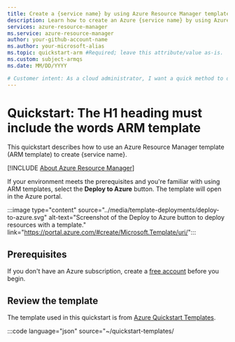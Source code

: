 ```yaml
---
title: Create a {service name} by using Azure Resource Manager template (ARM template)
description: Learn how to create an Azure {service name} by using Azure Resource Manager template (ARM template).
services: azure-resource-manager
ms.service: azure-resource-manager
author: your-github-account-name
ms.author: your-microsoft-alias
ms.topic: quickstart-arm #Required; leave this attribute/value as-is.
ms.custom: subject-armqs
ms.date: MM/DD/YYYY

# Customer intent: As a cloud administrator, I want a quick method to deploy an Azure resource for production environments or to evaluate the service's functionality.
---
```


<!--
Delete all the comments in this template before you commit changes and publish the article.

For more details and code samples for an ARM quickstart, see the contributor guide article: Write an
ARM template quickstart.

This template provides the basic structure of a Quickstart - Azure Resource Manager article pattern.
See the
[instructions - Quickstart - Azure Resource Manager](../level4/article-resource-manager-quickstart.md)
in the pattern library.

You can provide feedback about this template at: https://aka.ms/patterns-feedback

The H1 must begin with Quickstart: and include the words ARM template. -->

# Quickstart: The H1 heading must include the words ARM template

<!-- First paragraph: Include a sentence that uses Azure Resource Manager template (ARM template)
for the first occurrence about the template. For example:

-->

This quickstart describes how to use an Azure Resource Manager template (ARM template) to create
{service name}.

<!-- Second paragraph: Use the following include file. The include file adds a paragraph that
introduces ARM concepts and includes links to ARM content. You might need to change the path of the
include file depending on your content structure.

-->

[!INCLUDE [About Azure Resource Manager](../../includes/resource-manager-quickstart-introduction.md)]

<!-- Final paragraph: Explains that readers who are experienced with ARM templates can continue to
the deployment. For information about the Deploy to Azure image and how to create the template's
URL, see the contributor guide article Write an ARM template quickstart in the Deploy the template
section.

-->

If your environment meets the prerequisites and you're familiar with using ARM templates, select the
**Deploy to Azure** button. The template will open in the Azure portal.

:::image type="content" source="../media/template-deployments/deploy-to-azure.svg" alt-text="Screenshot of the Deploy to Azure button to deploy resources with a template." link="https://portal.azure.com/#create/Microsoft.Template/uri/<encoded template URL>":::

## Prerequisites

<!-- This section must begin with a sentence that includes a link to create a free Azure account. If
your service has other prerequisites, list them after the free account sentence.

-->

If you don't have an Azure subscription, create a [free account](https://azure.microsoft.com/free/?WT.mc_id=A261C142F) before you begin.

## Review the template

<!-- The first sentence must be the following sentence. Use a link to the quickstart gallery that
begins with https://azure.microsoft.com/resources/templates/.

-->

The template used in this quickstart is from [Azure Quickstart Templates](https://azure.microsoft.com/resources/templates/<templateName>).

<!--
After the first sentence, add a JSON code sample that links to the quickstart template.
-->

:::code language="json" source="~/quickstart-templates/<TEMPLATE NAME>/azuredeploy.json":::

<!-- After the JSON code fence, add a list of each resource type from the JSON template. List the
resourceType links in the same order as in the template.

-->

- [Azure resource type](link to the template reference): resource type description.
- [Azure resource type](link to the template reference): resource type description.

<!--
For example:

- [Microsoft.KeyVault/vaults](/azure/templates/microsoft.keyvault/vaults): Create an Azure key vault.
- [Microsoft.KeyVault/vaults/secrets](/azure/templates/microsoft.keyvault/vaults/secrets): Create an Azure key vault secret.

-->

<!--
Optional:

List additional quickstart templates. For example:
[Azure Quickstart Templates](https://azure.microsoft.com/resources/templates/?resourceType=Microsoft.Keyvault&pageNumber=1&sort=Popular).

Notice the resourceType and sort elements in the URL.

-->

## Deploy the template

<!--
For more information, see the contributor guide article: Write an ARM template quickstart.

-->

Provide an example of at least one deployment method: Azure CLI, Azure PowerShell, or Azure portal.

## Review deployed resources

<!-- This heading must be titled "Review deployed resources" or "Validate the deployment". -->

Provide an example of at least one method to review deployed resources. Use a portal screenshot of
the resources, Azure CLI commands, or Azure PowerShell commands.

## Clean up resources

<!-- Include a paragraph that explains how to delete unneeded resources. Use the Azure portal, Azure
CLI, or Azure PowerShell.

For more information, see the contributor guide article: Write an ARM template quickstart.

-->

When no longer needed, delete the resource group. The resource group and all the resources in the
resource group are deleted.

## Next steps

<!-- Make the next steps similar to other quickstarts and use a blue button to link to the next
article for your service. Or direct readers to the article: "Tutorial: Create and deploy your first
ARM template" to follow the process of creating a template.

To include additional links for more information about the service, it's acceptable to use a
paragraph and bullet points.

-->

For a step-by-step tutorial that guides you through the process of creating a template, see:

> [!div class="nextstepaction"]
> [Tutorial: Create and deploy your first ARM template](/azure/azure-resource-manager/templates/template-tutorial-create-first-template)
